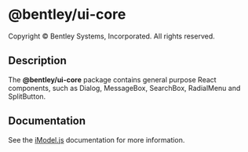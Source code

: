 # @bentley/ui-core

Copyright © Bentley Systems, Incorporated. All rights reserved.

## Description

The __@bentley/ui-core__ package contains general purpose React components, such as Dialog, MessageBox, SearchBox, RadialMenu and SplitButton.

## Documentation

See the [iModel.js](https://www.imodeljs.org) documentation for more information.
